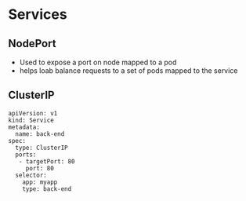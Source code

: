 
# Services

## NodePort
- Used to expose a port on node mapped to a pod
- helps loab balance requests to a set of pods mapped to the service
## ClusterIP




```console
apiVersion: v1
kind: Service
metadata: 
  name: back-end
spec:
  type: ClusterIP
  ports:
   - targetPort: 80
     port: 80
  selector:
    app: myapp
    type: back-end
```
